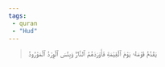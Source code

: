 ```yaml
---
tags: 
 - quran 
 - "Hud"
---
```


> يَقۡدُمُ قَوۡمَهُۥ يَوۡمَ ٱلۡقِيَٰمَةِ فَأَوۡرَدَهُمُ ٱلنَّارَۖ وَبِئۡسَ ٱلۡوِرۡدُ ٱلۡمَوۡرُودُ
